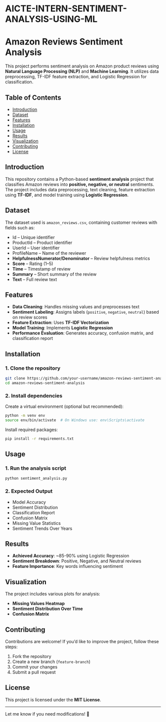 # AICTE-INTERN-SENTIMENT-ANALYSIS-USING-ML


# Amazon Reviews Sentiment Analysis

This project performs sentiment analysis on Amazon product reviews using **Natural Language Processing (NLP)** and **Machine Learning**. It utilizes data preprocessing, TF-IDF feature extraction, and Logistic Regression for classification.  

## Table of Contents
- [Introduction](#introduction)  
- [Dataset](#dataset)  
- [Features](#features)  
- [Installation](#installation)  
- [Usage](#usage)  
- [Results](#results)  
- [Visualization](#visualization)  
- [Contributing](#contributing)  
- [License](#license)  

## Introduction  
This repository contains a Python-based **sentiment analysis** project that classifies Amazon reviews into **positive, negative, or neutral** sentiments. The project includes data preprocessing, text cleaning, feature extraction using **TF-IDF**, and model training using **Logistic Regression**.  

## Dataset 
The dataset used is `amazon_reviews.csv`, containing customer reviews with fields such as:  
- Id – Unique identifier  
- ProductId – Product identifier  
- UserId – User identifier  
- ProfileName – Name of the reviewer  
- **HelpfulnessNumerator/Denominator** – Review helpfulness metrics  
- **Score** – Rating (1–5)  
- **Time** – Timestamp of review  
- **Summary** – Short summary of the review  
- **Text** – Full review text  

## **Features**  
- **Data Cleaning**: Handles missing values and preprocesses text  
- **Sentiment Labeling**: Assigns labels (`positive`, `negative`, `neutral`) based on review scores  
- **Feature Extraction**: Uses **TF-IDF Vectorization**  
- **Model Training**: Implements **Logistic Regression**  
- **Performance Evaluation**: Generates accuracy, confusion matrix, and classification report  

## **Installation**  

### **1. Clone the repository**  
```sh  
git clone https://github.com/your-username/amazon-reviews-sentiment-analysis.git  
cd amazon-reviews-sentiment-analysis  
```  

### **2. Install dependencies**  
Create a virtual environment (optional but recommended):  
```sh  
python -m venv env  
source env/bin/activate  # On Windows use: env\Scripts\activate  
```  

Install required packages:  
```sh  
pip install -r requirements.txt  
```  

## **Usage**  

### **1. Run the analysis script**  
```sh  
python sentiment_analysis.py  
```  

### **2. Expected Output**  
- Model Accuracy  
- Sentiment Distribution  
- Classification Report  
- Confusion Matrix  
- Missing Value Statistics  
- Sentiment Trends Over Years  

## **Results**  
- **Achieved Accuracy**: ~85-90% using Logistic Regression  
- **Sentiment Breakdown**: Positive, Negative, and Neutral reviews  
- **Feature Importance**: Key words influencing sentiment  

## **Visualization**  
The project includes various plots for analysis:  
- **Missing Values Heatmap**  
- **Sentiment Distribution Over Time**  
- **Confusion Matrix**  

## **Contributing**  
Contributions are welcome! If you’d like to improve the project, follow these steps:  
1. Fork the repository  
2. Create a new branch (`feature-branch`)  
3. Commit your changes  
4. Submit a pull request  

## **License**  
This project is licensed under the **MIT License**.  

---

Let me know if you need modifications! 🚀
